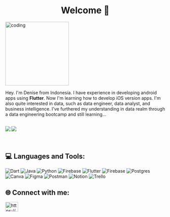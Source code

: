 <h1 align="center">Welcome 👋</h1>

<p><img src="https://i.pinimg.com/originals/f0/f0/d9/f0f0d932d6e39c7af5aa305cbd8da735.gif" alt="coding" width="200" /></p>

Hey. I'm Denise from Indonesia. I have experience in developing android apps using **Flutter**. Now I'm learning how to develop iOS version apps. I'm also quite interested in data, such as data engineer, data analyst, and business intelligence. I’ve furthered my understanding in data realm through a data engineering bootcamp and still learning...

##




<p><img align="left" src="http://github-profile-summary-cards.vercel.app/api/cards/most-commit-language?username=dna2121&theme=default" /></p>

![](https://github-readme-stats.vercel.app/api/top-langs/?username=dna2121&theme=default&hide_border=false&include_all_commits=true&count_private=true&layout=compact) </br></br></br>

## 💻 Languages and Tools:
![Dart](https://img.shields.io/badge/dart-%230175C2.svg?style=flat-square&logo=dart&logoColor=white) ![Java](https://img.shields.io/badge/java-%23ED8B00.svg?style=flat-square&logo=openjdk&logoColor=white) ![Python](https://img.shields.io/badge/python-3670A0?style=flat-square&logo=python&logoColor=ffdd54) ![Firebase](https://img.shields.io/badge/firebase-%23039BE5.svg?style=flat-square&logo=firebase) ![Flutter](https://img.shields.io/badge/Flutter-%2302569B.svg?style=flat-square&logo=Flutter&logoColor=white) ![Firebase](https://img.shields.io/badge/Firebase-039BE5?style=flat-square&logo=Firebase&logoColor=white) ![Postgres](https://img.shields.io/badge/postgres-%23316192.svg?style=flat-square&logo=postgresql&logoColor=white) ![Canva](https://img.shields.io/badge/Canva-%2300C4CC.svg?style=flat-square&logo=Canva&logoColor=white) ![Figma](https://img.shields.io/badge/figma-%23F24E1E.svg?style=flat-square&logo=figma&logoColor=white) ![Postman](https://img.shields.io/badge/Postman-FF6C37?style=flat-square&logo=postman&logoColor=white) ![Notion](https://img.shields.io/badge/Notion-%23000000.svg?style=flat-square&logo=notion&logoColor=white) ![Trello](https://img.shields.io/badge/Trello-%23026AA7.svg?style=flat-square&logo=Trello&logoColor=white)

## 🌐 Connect with me:
<p align="left">
<a href="https://www.linkedin.com/in/denise-nw/" target="blank"><img align="center" src="https://raw.githubusercontent.com/rahuldkjain/github-profile-readme-generator/master/src/images/icons/Social/linked-in-alt.svg" alt="https://www.linkedin.com/in/denise-nw/" height="30" width="40" /></a>
</p>
